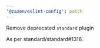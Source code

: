 ```yaml
---
'@zazen/eslint-config': patch
---
```


Remove deprecated `standard` plugin

As per standard/standard#1316.

